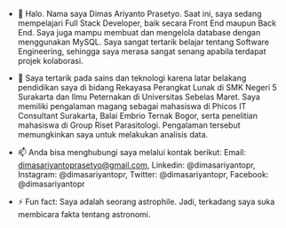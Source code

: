- 👋 Halo. Nama saya Dimas Ariyanto Prasetyo. Saat ini, saya sedang mempelajari Full Stack Developer, baik secara Front End maupun Back End. Saya juga mampu membuat dan mengelola database dengan menggunakan MySQL. Saya sangat tertarik belajar tentang Software Engineering, sehingga saya merasa sangat senang apabila terdapat projek kolaborasi.
  
- 👀 Saya tertarik pada sains dan teknologi karena latar belakang pendidikan saya di bidang Rekayasa Perangkat Lunak di SMK Negeri 5 Surakarta dan Ilmu Peternakan di Universitas Sebelas Maret. Saya memiliki pengalaman magang sebagai mahasiswa di Phicos IT Consultant Surakarta, Balai Embrio Ternak Bogor, serta penelitian mahasiswa di Group Riset Parasitologi. Pengalaman tersebut memungkinkan saya untuk melakukan analisis data.
  
- 📫 Anda bisa menghubungi saya melalui kontak berikut: Email: dimasariyantoprasetyo@gmail.com, Linkedin: @dimasariyantopr, Instagram: @dimasariyantopr, Twitter: @dimasariyantopr, Facebook: @dimasariyantopr

- ⚡ Fun fact: Saya adalah seorang astrophile. Jadi, terkadang saya suka membicara fakta tentang astronomi.

<!---
dimasariyantopr/dimasariyantopr is a ✨ special ✨ repository because its `README.md` (this file) appears on your GitHub profile.
You can click the Preview link to take a look at your changes.
--->
